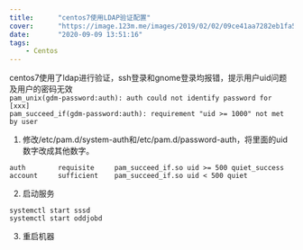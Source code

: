 ```yaml
---
title:      "centos7使用LDAP验证配置"
cover:      "https://image.123m.me/images/2019/02/02/09ce41aa7282eb1fa51b548ab191c7c2.png"
date:       "2020-09-09 13:51:16"
tags:
    - Centos
---
```


centos7使用了ldap进行验证，ssh登录和gnome登录均报错，提示用户uid问题及用户的密码无效  
`pam_unix(gdm-password:auth): auth could not identify password for [xxx]`  
`pam_succeed_if(gdm-password:auth): requirement "uid >= 1000" not met by user `

1. 修改/etc/pam.d/system-auth和/etc/pam.d/password-auth，将里面的uid数字改成其他数字。 
```shell
auth        requisite     pam_succeed_if.so uid >= 500 quiet_success
account     sufficient    pam_succeed_if.so uid < 500 quiet
```
2. 启动服务
```shell
systemctl start sssd
systemctl start oddjobd
```
3. 重启机器